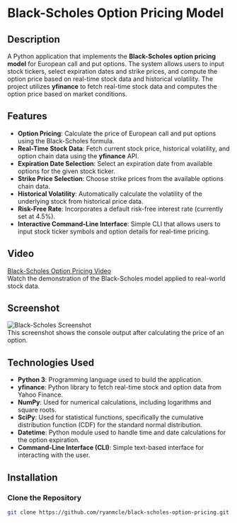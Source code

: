 # Black-Scholes Option Pricing Model

## Description
A Python application that implements the **Black-Scholes option pricing model** for European call and put options. The system allows users to input stock tickers, select expiration dates and strike prices, and compute the option price based on real-time stock data and historical volatility. The project utilizes **yfinance** to fetch real-time stock data and computes the option price based on market conditions.

## Features

- **Option Pricing**: Calculate the price of European call and put options using the Black-Scholes formula.
- **Real-Time Stock Data**: Fetch current stock price, historical volatility, and option chain data using the **yfinance** API.
- **Expiration Date Selection**: Select an expiration date from available options for the given stock ticker.
- **Strike Price Selection**: Choose strike prices from the available options chain data.
- **Historical Volatility**: Automatically calculate the volatility of the underlying stock from historical price data.
- **Risk-Free Rate**: Incorporates a default risk-free interest rate (currently set at 4.5%).
- **Interactive Command-Line Interface**: Simple CLI that allows users to input stock ticker symbols and option details for real-time pricing.

## Video
[Black-Scholes Option Pricing Video](URL_TO_VIDEO)  
Watch the demonstration of the Black-Scholes model applied to real-world stock data.

## Screenshot
![Black-Scholes Screenshot](URL_TO_SCREENSHOT)  
This screenshot shows the console output after calculating the price of an option.

## Technologies Used

- **Python 3**: Programming language used to build the application.
- **yfinance**: Python library to fetch real-time stock and option data from Yahoo Finance.
- **NumPy**: Used for numerical calculations, including logarithms and square roots.
- **SciPy**: Used for statistical functions, specifically the cumulative distribution function (CDF) for the standard normal distribution.
- **Datetime**: Python module used to handle time and date calculations for the option expiration.
- **Command-Line Interface (CLI)**: Simple text-based interface for interacting with the user.

## Installation

### Clone the Repository

```bash
git clone https://github.com/ryanmcle/black-scholes-option-pricing.git
